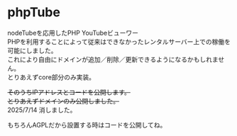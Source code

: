 # phpTube
nodeTubeを応用したPHP YouTubeビューワー\
PHPを利用することによって従来はできなかったレンタルサーバー上での稼働を可能にしました。\
これにより自由にドメインが追加／削除／更新できるようになるかもしれません。\
とりあえずcore部分のみ実装。

~~そのうちIPアドレスとコードを公開します。~~ \
~~とりあえずドメインのみ公開しました。~~\
2025/7/14 消しました。

もちろんAGPLだから設置する時はコードを公開してね。
